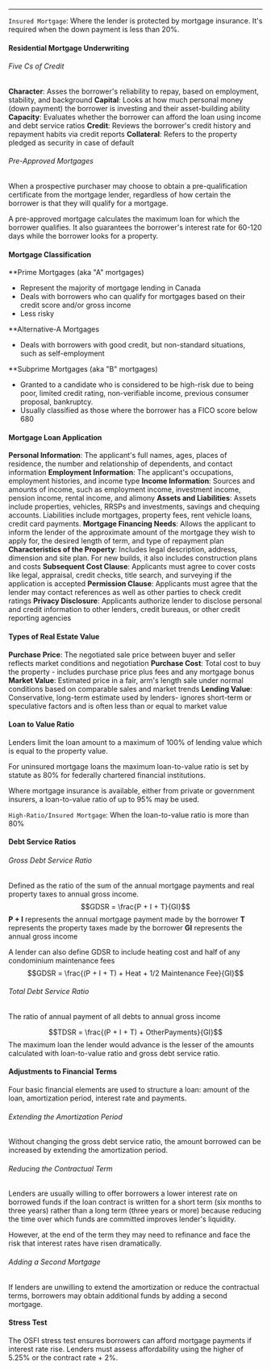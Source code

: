 ***
`Insured Mortgage`: Where the lender is protected by mortgage insurance. It's required when the down payment is less than 20%.
#### Residential Mortgage Underwriting
###### Five Cs of Credit
**Character**: Asses the borrower's reliability to repay, based on employment, stability, and background
**Capital**: Looks at how much personal money (down payment) the borrower is investing and their asset-building ability
**Capacity**: Evaluates whether the borrower can afford the loan using income and debt service ratios
**Credit**: Reviews the borrower's credit history and repayment habits via credit reports
**Collateral**: Refers to the property pledged as security in case of default

###### Pre-Approved Mortgages
When a prospective purchaser may choose to obtain a pre-qualification certificate from the mortgage lender, regardless of how certain the borrower is that they will qualify for a mortgage.

A pre-approved mortgage calculates the maximum loan for which the borrower qualifies. It also guarantees the borrower's interest rate for 60-120 days while the borrower looks for a property.


#### Mortgage Classification
**Prime Mortgages (aka "A" mortgages)
* Represent the majority of mortgage lending in Canada
* Deals with borrowers who can qualify for mortgages based on their credit score and/or gross income
* Less risky

**Alternative-A Mortgages
* Deals with borrowers with good credit, but non-standard situations, such as self-employment

**Subprime Mortgages (aka "B" mortgages)
* Granted to a candidate who is considered to be high-risk due to being poor, limited credit rating, non-verifiable income, previous consumer proposal, bankruptcy.
* Usually classified as those where the borrower has a FICO score below 680

#### Mortgage Loan Application
**Personal Information**: The applicant's full names, ages, places of residence, the number and relationship of dependents, and contact information
**Employment Information**: The applicant's occupations, employment histories, and income type
**Income Information**: Sources and amounts of income, such as employment income, investment income, pension income, rental income, and alimony
**Assets and Liabilities**: Assets include properties, vehicles, RRSPs and investments, savings and chequing accounts. Liabilities include mortgages, property fees, rent vehicle loans, credit card payments.
**Mortgage Financing Needs**: Allows the applicant to inform the lender of the approximate amount of the mortgage they wish to apply for, the desired length of term, and type of repayment plan
**Characteristics of the Property**: Includes legal description, address, dimension and site plan. For new builds, it also includes construction plans and costs
**Subsequent Cost Clause**: Applicants must agree to cover costs like legal, appraisal, credit checks, title search, and surveying if the application is accepted
**Permission Clause**: Applicants must agree that the lender may contact references as well as other parties to check credit ratings
**Privacy Disclosure**: Applicants authorize lender to disclose personal and credit information to other lenders, credit bureaus, or other credit reporting agencies

#### Types of Real Estate Value
**Purchase Price**: The negotiated sale price between buyer and seller reflects market conditions and negotiation
**Purchase Cost**: Total cost to buy the property - includes purchase price plus fees and any mortgage bonus
**Market Value**: Estimated price in a fair, arm's length sale under normal conditions based on comparable sales and market trends
**Lending Value**: Conservative, long-term estimate used by lenders- ignores short-term or speculative factors and is often less than or equal to market value

#### Loan to Value Ratio
Lenders limit the loan amount to a maximum of 100% of lending value which is equal to the property value.

For uninsured mortgage loans the maximum loan-to-value ratio is set by statute as 80% for federally chartered financial institutions.

Where mortgage insurance is available, either from private or government insurers, a loan-to-value ratio of up to 95% may be used.

`High-Ratio/Insured Mortgage`: When the loan-to-value ratio is more than 80%

#### Debt Service Ratios
###### Gross Debt Service Ratio
Defined as the ratio of the sum of the annual mortgage payments and real property taxes to annual gross income.
$$GDSR = \frac{P + I + T}{GI}$$
**P + I** represents the annual mortgage payment made by the borrower
**T** represents the property taxes made by the borrower
**GI** represents the annual gross income

A lender can also define GDSR to include heating cost and half of any condominium maintenance fees
$$GDSR = \frac{(P + I + T) + Heat + 1/2 Maintenance Fee}{GI}$$
###### Total Debt Service Ratio
The ratio of annual payment of all debts to annual gross income

$$TDSR = \frac{(P + I + T) + OtherPayments}{GI}$$
The maximum loan the lender would advance is the lesser of the amounts calculated with loan-to-value ratio and gross debt service ratio.


#### Adjustments to Financial Terms
Four basic financial elements are used to structure a loan: amount of the loan, amortization period, interest rate and payments.
###### Extending the Amortization Period
Without changing the gross debt service ratio, the amount borrowed can be increased by extending the amortization period.
###### Reducing the Contractual Term
Lenders are usually willing to offer borrowers a lower interest rate on borrowed funds if the loan contract is written for a short term (six months to three years) rather than a long term (three years or more) because reducing the time over which funds are committed improves lender's liquidity.

However, at the end of the term they may need to refinance and face the risk that interest rates have risen dramatically.
###### Adding a Second Mortgage
If lenders are unwilling to extend the amortization or reduce the contractual terms, borrowers may obtain additional funds by adding a second mortgage.

#### Stress Test
The OSFI stress test ensures borrowers can afford mortgage payments if interest rate rise. Lenders must assess affordability using the higher of 5.25% or the contract rate + 2%.